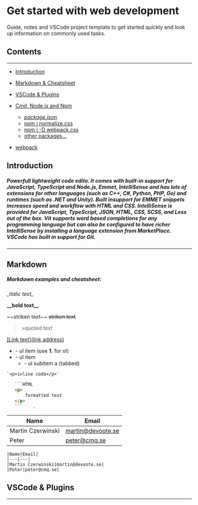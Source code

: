 # Get started with web development

Guide, notes and VSCode project template to get started quickly and look up information on commonly used tasks.

## Contents
---
- [Introduction](#introduction)
- [Markdown & Cheatsheet](#markdown)
- [VSCode & Plugins](#vscode)
- [Cmd, Node.js and Npm](#node)
    - [_package.json_](#package_json)
    - [npm i normalize.css](#normalize)
    - [npm i -D webpack.css](#normalize)
    - [other packages...](#normalize)

- [webpack](#node)


## Introduction
##### Powerfull lightweight code edito. It comes with built-in support for JavaScript, TypeScript and Node.js, Emmet, IntelliSense and has lots of extensions for other languages (such as C++, C#, Python, PHP, Go) and runtimes (such as .NET and Unity). Built insupport for EMMET snippets increases speed and workflow with HTML and CSS. IntelliSense is provided for JavaScript, TypeScript, JSON, HTML, CSS, SCSS, and Less out of the box. Vit supports word based completions for any programming language but can also be configured to have richer IntelliSense by installing a language extension from MarketPlace.  VSCode has built in support for Git. 

---



## Markdown
##### Markdown examples and cheatsheet:




_\_italic text\__

__\_\_bold text\_\___

~\~striken text\~\~ ~~striken text~~

>\>quoted text

[\[Link text\]\(link address\)](http://www.di.se)

- \- ul item (use __1.__ for ol)
- \- ul item
    - \- ul subitem a (tabbed)


`` `<p>inline code</p>` ``


```HTML
   ```HTML 
   <p>
       formatted text
   </p>
   ```    .
```

|Name|Email|
|---|---|
|Martin Czerwinski|martin@devoote.se|
|Peter|peter@cmq.se|

```
|Name|Email|
|---|---|
|Martin Czerwinski|martin@devoote.se|
|Peter|peter@cmq.se|
```



## VSCode & Plugins
---








